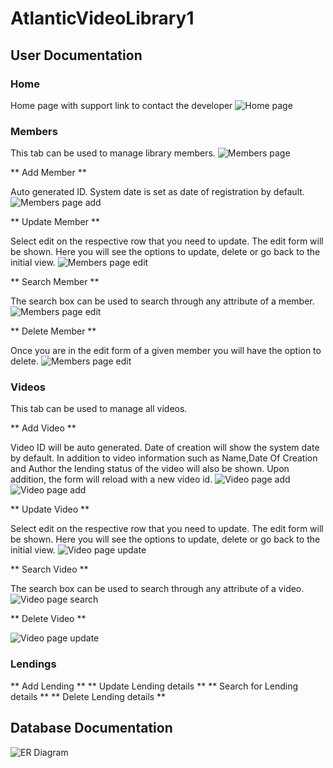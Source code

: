 # AtlanticVideoLibrary1

## User Documentation

### Home

Home page with support link to contact the developer
![Home page](ReadmeResources/HomePage.JPG)

### Members

This tab can be used to manage library members.
![Members page](ReadmeResources/MemberPage.JPG)

** Add Member **

Auto generated ID. System date is set as date of registration by default.
![Members page add](ReadmeResources/MemberPageAdd.JPG)

** Update Member **

Select edit on the respective row that you need to update. 
The edit form will be shown.
Here you will see the options to update, delete or go back to the initial view.
![Members page edit](ReadmeResources/MemberPageEdit.JPG)

** Search Member **

The search box can be used to search through any attribute of a member.
![Members page edit](ReadmeResources/MemberPageSearch.JPG)

** Delete Member **

Once you are in the edit form of a given member you will have the option to delete.
![Members page edit](ReadmeResources/MemberPageDelete.JPG)

### Videos

This tab can be used to manage all videos.

** Add Video **

Video ID will be auto generated.
Date of creation will show the system date by default.
In addition to video information such as Name,Date Of Creation	and Author the lending status of the video will also be shown.
Upon addition, the form will reload with a new video id.
![Video page add](ReadmeResources/VideoPageAdd1.JPG)
![Video page add](ReadmeResources/VideoPageAdd2.JPG)

** Update Video **

Select edit on the respective row that you need to update. 
The edit form will be shown.
Here you will see the options to update, delete or go back to the initial view.
![Video page update](ReadmeResources/VideoPageUpdate.JPG)

** Search Video **

The search box can be used to search through any attribute of a video.
![Video page search](ReadmeResources/VideoPageSearch.JPG)

** Delete Video **

![Video page update](ReadmeResources/VideoPageDelete.JPG)

### Lendings

** Add Lending **
** Update Lending details **
** Search for Lending details **
** Delete Lending details **

## Database Documentation

![ER Diagram](ReadmeResources/ERDiagram.jpg)



